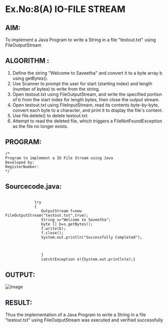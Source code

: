 # Ex.No:8(A)           IO-FILE STREAM
## AIM:
To implement a Java Program to write a String in a file "testout.txt" using FileOutputStream

## ALGORITHM :
1.  Define the string "Welcome to Saveetha" and convert it to a byte array b using getBytes().
2.	Use Scanner to prompt the user for start (starting index) and length (number of bytes) to write from the string.
3.	Open testout.txt using FileOutputStream, and write the specified portion of b from the start index for length bytes, then close the output stream.
4.	Open testout.txt using FileInputStream, read its contents byte-by-byte, convert each byte to a character, and print it to display the file's content.
5.	Use file.delete() to delete testout.txt.
6.	Attempt to read the deleted file, which triggers a FileNotFoundException as the file no longer exists.


## PROGRAM:
 ```
/*
Program to implement a IO File Stream using Java
Developed by: 
RegisterNumber:  
*/
```

## Sourcecode.java:

```
 
             try
             {
                OutputStream f=new FileOutputStream("testout.txt",true);
                String s="Welcome to Saveetha";
                byte [] b=s.getBytes();
                f.write(b);
                f.close();
                System.out.println("Successfully Completed");

               
  
                }
                catch(Exception e){System.out.println(e);}
```





## OUTPUT:


![image](https://github.com/user-attachments/assets/7af46932-5bc5-4a09-8d3d-f46a652e3e95)


## RESULT:
Thus the implementation of a Java Program to write a String in a file "testout.txt" using FileOutputStream was executed and verified successfully

